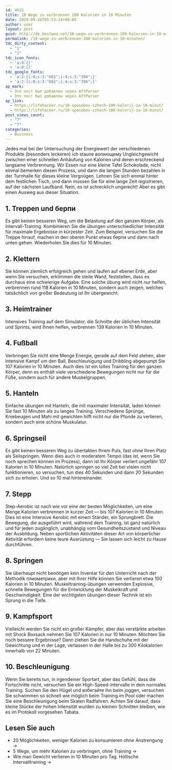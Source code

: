 ```yaml
---
id: 4815
title: 10 Wege zu verbrennen 100 Kalorien in 10 Minuten
date: 2019-09-26T05:53:24+00:00
author: user
layout: post
guid: http://de.bestwow.net/10-wege-zu-verbrennen-100-kalorien-in-10-minuten/
permalink: /10-wege-zu-verbrennen-100-kalorien-in-10-minuten/
tdc_dirty_content:
  - "1"
  - "1"
tdc_icon_fonts:
  - 'a:0:{}'
  - 'a:0:{}'
tdc_google_fonts:
  - 'a:2:{i:0;s:3:"662";i:4;s:3:"394";}'
  - 'a:2:{i:0;s:3:"662";i:4;s:3:"394";}'
ap_mark:
  - Это пост был добавлен через AftParser
  - Это пост был добавлен через AftParser
ap_link:
  - https://lifehacker.ru/10-sposobov-szhech-100-kalorij-za-10-minut/
  - https://lifehacker.ru/10-sposobov-szhech-100-kalorij-za-10-minut/
post_views_count:
  - "7"
  - "7"
categories:
  - Business
---
```

Jedes mal bei der Untersuchung der Energiewert der verschiedenen Produkte (besonders leckeren) ich staune вопиющему Ungleichgewicht zwischen einer schnellen Anhäufung von Kalorien und deren erschreckend langsame Verbrennung. Wir Essen nur eine kleine Tafel Schokolade, nicht einmal bemerken diesen Prozess, und dann die langen Stunden bezahlen in der Turnhalle für dieses kleine Vergnügen. Lehnen Sie sich einmal hinter dem festlichen Tisch, und dann müssen Sie für eine lange Zeit registrieren, auf der nächsten Laufband. Nein, es ist schrecklich ungerecht! Aber es gibt einen Ausweg aus dieser Situation.

## 1. Treppen und берпи

Es gibt keinen besseren Weg, um die Belastung auf den ganzen Körper, als Intervall-Training. Kombinieren Sie die übungen unterschiedlicher Intensität für maximale Ergebnisse in kürzester Zeit. Zum Beispiel, versuchen Sie die Treppe hinauf, machen in den oberen Punkt etwas берпи und dann nach unten gehen. Wiederholen Sie dies für 10 Minuten.

## 2. Klettern

Sie können ziemlich erfolgreich gehen und laufen auf ebener Erde, aber wenn Sie versuchen, erklimmen die steile Wand, feststellen, dass es durchaus eine schwierige Aufgabe. Eine solche übung wird nicht nur helfen, verbrennen rund 118 Kalorien in 10 Minuten, sondern auch zeigen, welches tatsächlich von großer Bedeutung ist Ihr übergewicht.

## 3. Heimtrainer

Intensives Training auf dem Simulator, die Schnitte der üblichen Intensität und Sprints, wird Ihnen helfen, verbrennen 139 Kalorien in 10 Minuten.

## 4. Fußball

Verbringen Sie nicht eine Menge Energie, gerade auf dem Feld stehen, aber Intensive Kampf um den Ball, Beschleunigung und Dribbling abgepumpt Sie 107 Kalorien in 10 Minuten. Auch dies ist ein tolles Training für den ganzen Körper, denn es enthält viele verschiedene Bewegungen nicht nur für die Füße, sondern auch für andere Muskelgruppen.

## 5. Hanteln

Einfache übungen mit Hanteln, die mit maximaler Intensität, laden können Sie fast 10 Minuten als zu langes Training. Verschiedene Sprünge, Kniebeugen und Mahi mit gewichten hilft nicht nur die Pfunde zu verlieren, sondern auch eine schöne Muskulatur.

## 6. Springseil

Es gibt keinen besseren Weg zu übertakten Ihrem Puls, fast ohne Ihren Platz als Seilspringen. Wenn dies auch in moderatem Tempo (das ist, wenn Sie noch sprechen können im Prozess), dann ist Ihr Körper verliert ungefähr 107 Kalorien in 10 Minuten. Natürlich springen so viel Zeit bei vielen nicht funktionieren, so versuchen, tun dies 40 Sekunden und dann 20 Sekunden sich zu erholen. Und so 10 mal hintereinander.

## 7. Stepp

Step-Aerobic ist nach wie vor eine der besten Möglichkeiten, um eine Menge Kalorien verbrennen in kurzer Zeit — bis 107 Kalorien in 10 Minuten. Dies ist eine Intensive Aerobic mit einem Ständer, ein Sprungbrett. Die Bewegung, die ausgeführt wird, während dem Training, ist ganz natürlich und für jeden zugänglich, unabhängig vom Gesundheitszustand und Niveau der Ausbildung. Neben sportlichen Aktivitäten dieser Art von körperlicher Aktivität erfordern keine teure Ausrüstung — Sie lassen sich leicht zu Hause durchführen.

## 8. Springen

Sie überhaupt nicht benötigen kein Inventar für den Unterricht nach der Methodik плиометрики, aber mit Ihrer Hilfe können Sie verlieren etwa 100 Kalorien in 10 Minuten. Muskeltraining-übungen verwenden Explosive, schnelle Bewegungen für die Entwicklung der Muskelkraft und Geschwindigkeit. Eine der wichtigsten übungen dieser Technik ist ein Sprung in die Tiefe.

## 9. Kampfsport

Vielleicht werden Sie nicht ein großer Kämpfer, aber das verstärkte arbeiten mit Shock Boxsack nehmen Sie 107 Kalorien in nur 10 Minuten. Möchten Sie noch bessere Ergebnisse? Dann ziehen Sie die Handschuhe mit der Gewichtung und in der Lage, verlassen in der Halle bis zu 300 Kilokalorien innerhalb von 22 Minuten.

## 10. Beschleunigung

Wenn Sie bereits tun, in irgendeiner Sportart, aber das Gefühl, dass die Fortschritte nicht, versuchen Sie ein High-Speed-Intervalle in dein normales Training. Suchen Sie den Hügel und взбегайте ihn beim joggen, versuchen Sie schwimmen so schnell wie möglich beim Training im Pool oder machen Sie eine Beschleunigung beim Skaten Radfahren. Achten Sie darauf, dass kleine Stücke der hohen Intensität wurden zu kleinen Schnitten bleiben, wie es im Protokoll vorgesehen Tabata.

## Lesen Sie auch

  * 20 Möglichkeiten, weniger Kalorien zu konsumieren ohne Anstrengung →
  * 5 Wege, um mehr Kalorien zu verbringen, ohne Training →
  * Wie man Gewicht verlieren in 10 Minuten pro Tag. Höllische Intervalltraining →